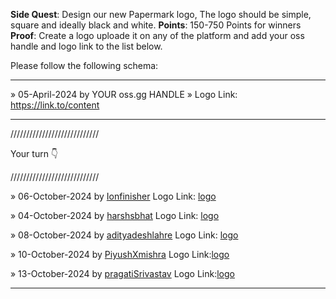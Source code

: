 **Side Quest**: Design our new Papermark logo, The logo should be simple, square and ideally black and white.
**Points**: 150-750 Points for winners
**Proof**: Create a logo uploade it on any of the platform and add your oss handle and logo link to the list below.

Please follow the following schema:

---

» 05-April-2024 by YOUR oss.gg HANDLE » Logo Link: https://link.to/content

---

////////////////////////////

Your turn 👇

////////////////////////////


» 06-October-2024 by [Ionfinisher](https://oss.gg/Ionfinisher) Logo Link: [logo](https://drive.google.com/drive/folders/1-HI4AYMGrruscHXsDnlzmiTq-LtjS3eL?usp=drive_link)

» 04-October-2024 by [harshsbhat](https://oss.gg/harshsbhat) Logo Link: [logo](https://dub.sh/GAsHMmo)

» 08-October-2024 by [adityadeshlahre](https://oss.gg/adityadeshlahre) Logo Link: [logo](https://drive.google.com/drive/folders/13k22xMnX2fhnWK94vas_hO1t-ImqXcHZ?usp=drive_link)

» 10-October-2024 by [PiyushXmishra](https://oss.gg/PiyushXmishra) Logo Link:[logo](https://drive.google.com/file/d/18X4S1rQgltp9j0o5aX3-bO8FmemWjgVC/view)

» 13-October-2024 by [pragatiSrivastav](https://oss.gg/pragatiSrivastav) Logo Link:[logo](https://drive.google.com/file/d/16_VsUwG16p_Jw9gjntdmnHBC1IG8_YZR/view)



---
